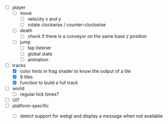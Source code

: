 - [ ] player
    - [ ] move
        - [ ] velocity x and y
        - [ ] rotate clockwise / counter-clockwise
    - [ ] death
        - [ ] check if there is a conveyor on the same base z position
    - [ ] jump
        - [ ] tap listener
        - [ ] global state
        - [ ] animation
- [ ] tracks
    - [x] color hints in frag shader to know the output of a tile
    - [x] 9 tiles
    - [x] function to build a full track
- [ ] world
    - [ ] regular tick times?
- [ ] UI?
- [ ] platform-specific
    - [ ] detect support for webgl and display a message when not available


